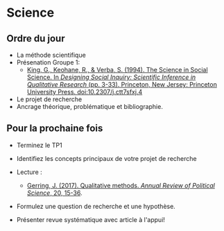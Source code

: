 # Science

## Ordre du jour
- La méthode scientifique
- Présenation Groupe 1:
    - [King, G., Keohane, R., & Verba, S. (1994). The Science in Social Science. In *Designing Social Inquiry: Scientific Inference in Qualitative Research* (pp. 3-33). Princeton, New Jersey: Princeton University Press. doi:10.2307/j.ctt7sfxj.4](https://books.google.fr/books?id=A7VFF-JR3b8C&lpg=PP1&pg=PA3#v=onepage&q&f=false)
- Le projet de recherche
- Ancrage théorique, problématique et bibliographie.


## Pour la prochaine fois
- Terminez le TP1
- Identifiez les concepts principaux de votre projet de recherche
- Lecture :
    - [Gerring, J. (2017). Qualitative methods. *Annual Review of Political Science*, 20, 15-36](https://www.annualreviews.org/doi/pdf/10.1146/annurev-polisci-092415-024158).


- Formulez une question de recherche et une hypothèse.
- Présenter revue systématique avec article à l'appui!

